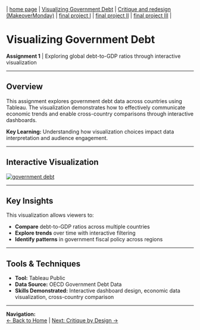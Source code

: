 | [home page](https://aspdelus.github.io/Aspdelus-dataviz-portfolio/) | [Visualizing Government Debt](dataviz-examples) | [Critique and redesign (MakeoverMonday)](protein-viz) | [final project I](final-project-part-one) | [final project II](final-project-part-two) | [final project III](final-project-part-three) |

# Visualizing Government Debt

**Assignment 1** | Exploring global debt-to-GDP ratios through interactive visualization

---

## Overview

This assignment explores government debt data across countries using Tableau. The visualization demonstrates how to effectively communicate economic trends and enable cross-country comparisons through interactive dashboards.

**Key Learning:** Understanding how visualization choices impact data interpretation and audience engagement.

---

## Interactive Visualization
<div class='tableauPlaceholder' id='viz1757142252775' style='position: relative'>
  <noscript>
    <a href='#'>
      <img alt='government debt ' src='https://public.tableau.com/static/images/Bo/Book1_17571421985230/governmentdebt/1_rss.png' style='border: none' />
    </a>
  </noscript>
  <object class='tableauViz' style='display:none;'>
    <param name='host_url' value='https%3A%2F%2Fpublic.tableau.com%2F' /> 
    <param name='embed_code_version' value='3' /> 
    <param name='site_root' value='' />
    <param name='name' value='Book1_17571421985230/governmentdebt' />
    <param name='tabs' value='no' />
    <param name='toolbar' value='yes' />
    <param name='static_image' value='https://public.tableau.com/static/images/Bo/Book1_17571421985230/governmentdebt/1.png' /> 
    <param name='animate_transition' value='yes' />
    <param name='display_static_image' value='yes' />
    <param name='display_spinner' value='yes' />
    <param name='display_overlay' value='yes' />
    <param name='display_count' value='yes' />
    <param name='language' value='en-US' />
    <param name='filter' value='publish=yes' />
  </object>
</div>                
<script type='text/javascript'>
  var divElement = document.getElementById('viz1757142252775');                    
  var vizElement = divElement.getElementsByTagName('object')[0];                    
  vizElement.style.width='100%';
  vizElement.style.height=(divElement.offsetWidth*0.75)+'px';                    
  var scriptElement = document.createElement('script');                    
  scriptElement.src = 'https://public.tableau.com/javascripts/api/viz_v1.js';                    
  vizElement.parentNode.insertBefore(scriptElement, vizElement);                
</script>

---

## Key Insights

This visualization allows viewers to:
- **Compare** debt-to-GDP ratios across multiple countries
- **Explore trends** over time with interactive filtering
- **Identify patterns** in government fiscal policy across regions

---

## Tools & Techniques

- **Tool:** Tableau Public
- **Data Source:** OECD Government Debt Data
- **Skills Demonstrated:** Interactive dashboard design, economic data visualization, cross-country comparison

---

**Navigation:**  
[← Back to Home](https://aspdelus.github.io/Aspdelus-dataviz-portfolio/) | [Next: Critique by Design →](protein-viz)

